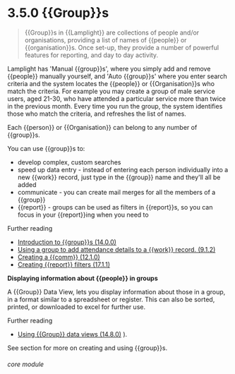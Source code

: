 # 3.5.0    {{Group}}s

> {{Group}}s in {{Lamplight}} are collections of people and/or organisations, providing a list of names of {{people}} or {{organisation}}s. Once set-up, they provide a number of powerful features for reporting, and day to day activity.

Lamplight has 'Manual {{group}}s', where you simply add and remove {{people}} manually yourself, and 'Auto {{group}}s' where you enter search criteria and the system locates the {{people}} or {{Organisation}}s who match the criteria.  For example you may create a group of male service users, aged 21-30, who have attended a particular service more than twice in the previous month.  Every time you run the group, the system identifies those who match the criteria, and refreshes the list of names.

Each {{person}} or {{Organisation}} can belong to any number of {{group}}s.

You can use {{group}}s to:

  * develop complex, custom searches
  * speed up data entry - instead of entering each person individually into a new {{work}} record, just type in the {{group}} name and they'll all be added
  * communicate - you can create mail merges for all the members of a {{group}}
  * {{report}} - groups can be used as filters in {{report}}s, so you can focus in your {{report}}ing when you need to
  
  Further reading
   * [Introduction to {{group}}s (14.0.0)](/help/index/v/{{version}}/p/14.0.0)
   * [Using a group to add attendance details to a {{work}} record. (9.1.2)](/help/index/v/{{version}}/p/9.1.2)
   * [Creating a {{comm}} (12.1.0)](/help/index/v/{{version}}/p/12.1.0)
   * [Creating {{report}} filters (17.1.1)](/help/index/v/{{version}}/p/17.1.1)
 
 
  **Displaying information about {{people}} in groups**
  
  A {{Group}} Data View, lets you display information about those in a group, in a format similar to a spreadsheet or register.  This can also be sorted, printed, or downloaded to excel for further use.
  
 Further reading
* [Using {{Group}} data views (14.8.0)](/help/index/v/{{version}}/p/14.8.0) ).

See section for more on creating and using {{group}}s. 

###### core module

